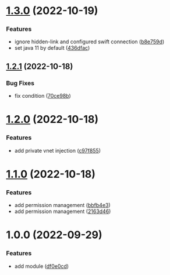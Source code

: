 # [1.3.0](https://github.com/data-platform-hq/terraform-azurerm-function-app-linux/compare/v1.2.1...v1.3.0) (2022-10-19)


### Features

* ignore hidden-link and configured swift connection ([b8e759d](https://github.com/data-platform-hq/terraform-azurerm-function-app-linux/commit/b8e759d9f558b0fb3a90c9b9f554d83bf8c22d34))
* set java 11 by default ([436dfac](https://github.com/data-platform-hq/terraform-azurerm-function-app-linux/commit/436dfac14ff10fa86aed3ad920749b24eaaf1082))

## [1.2.1](https://github.com/data-platform-hq/terraform-azurerm-function-app-linux/compare/v1.2.0...v1.2.1) (2022-10-18)


### Bug Fixes

* fix condition ([70ce98b](https://github.com/data-platform-hq/terraform-azurerm-function-app-linux/commit/70ce98be3ab81d72fa2babec8fa39436c497aabd))

# [1.2.0](https://github.com/data-platform-hq/terraform-azurerm-function-app-linux/compare/v1.1.0...v1.2.0) (2022-10-18)


### Features

* add private vnet injection ([c97f855](https://github.com/data-platform-hq/terraform-azurerm-function-app-linux/commit/c97f855b808602d51724f0dea766465d30ee06b6))

# [1.1.0](https://github.com/data-platform-hq/terraform-azurerm-function-app-linux/compare/v1.0.0...v1.1.0) (2022-10-18)


### Features

* add permission management ([bbfb4e3](https://github.com/data-platform-hq/terraform-azurerm-function-app-linux/commit/bbfb4e342f444652dcedf4d25bd59b2128bf1bca))
* add permission management ([2163d46](https://github.com/data-platform-hq/terraform-azurerm-function-app-linux/commit/2163d46a44e4880e4a8e2fd6b0006efced1d48a8))

# 1.0.0 (2022-09-29)


### Features

* add module ([df0e0cd](https://github.com/data-platform-hq/terraform-azurerm-function-app-linux/commit/df0e0cdd8d700637eb6a026b0801255d87134337))
